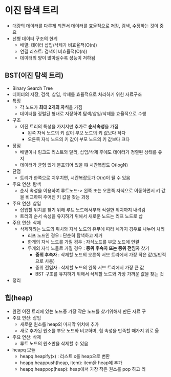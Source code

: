 # 이진 탐색 트리
- 대량의 데이터를 다루게 되면서 데이터를 효율적으로 저장, 검색, 수정하는 것이 중요
- 선형 데이터 구조의 한계
  - 배열: 데이터 삽입/삭제가 비효율적(O(n))
  - 연결 리스트: 검색이 비효율적(O(n))
  - 데이터의 양이 많아질수록 성능이 저하됨
## BST(이진 탐색 트리)
- Binary Search Tree
- 데이터의 저장, 검색, 삽입, 삭제를 효율적으로 처리하기 위한 자료구조
- 특징
  - 각 노드가 **최대 2개의 자식**을 가짐
  - 데이터를 정렬된 형태로 저장하여 탐색/삽입/삭제를 효율적으로 수행
- 구조
  - 이진 트리의 특성을 가지지만 추가로 **순서속성**을 가짐
    - 왼쪽 자식 노드의 키 값이 부모 노드의 키 값보다 작다
    - 오른쪽 자식 노드의 키 값이 부모 노드의 키 값보다 크다
- 장점
  - 배열이나 링크드 리스트와 달리, 삽입/삭제 후에도 데이터가 정렬된 상태를 유지
  - 데이터가 균형 있게 분포되어 있을 떄 시간복잡도 O(logN)
- 단점
  - 트리가 한쪽으로 치우치면, 시간복잡도가 O(n)이 될 수 있음
- 주요 연산: 탐색
  - 순서 속성을 이용하여 루트노드->  왼쪽 또는 오른쪽 자식으로 이동하면서 키 값을 비교하여 주어진 키 값을 찾는 과정
- 주요 연산: 삽입
  - 삽입할 위치를 찾기 위해 루트 노드에서부터 적절한 위치까지 내려감
  - 트리의 순서 속성을 유지하기 위해서 새로운 노드는 리프 노드로 삽
- 주요 연산: 삭제
  - 삭제하려는 노드의 위치와 자식 노드의 유무에 따라 세가지 경우로 나누어 처리
    - 리프 노드인 경우 : 단순히 탐색하고 제거
    - 한개의 자식 노드를 가질 경우 : 자식노드를 부모 노드에 연결
    - 두개의 자식 노들르 가질 경우 : **중위 후속자 또는 중위 전임자** 찾기
      - **중위 후속자** : 삭제할 노드의 오른쪽 서브 트리에서 가장 작은 값(일반적으로 사용)
      - 중위 전임자 : 삭제할 노드의 왼쪽 서브 트리에서 가장 큰 값
      - BST 구조를 유지하기 위해서 삭제할 노드와 가장 가까운 값을 찾는 것
- 정리
## 힙(heap)
- 완전 이진 트리에 있는 노드중 가장 작은 노드를 찾기위해서 만든 자료 구
- 주요 연산: 삽입
  - 새로운 원소를 heap의 마지막 위치에 추가
  - 새로 추가된 원소를 부모 노드와 비교하며, 힙 속성을 만족할 때가지 위로 올
- 주요 연산: 삭제
  - 루트 노드의 원소만을 삭제할 수 있음
- heapq 모듈
  - heapq.heapify(x) : 리스트 x를 heap으로 변환
  - heapq.heappush(heap, item): item을 heap에 추가
  - heapq.heappop(heap): heap에서 가장 작은 원소를 pop 하고 리
